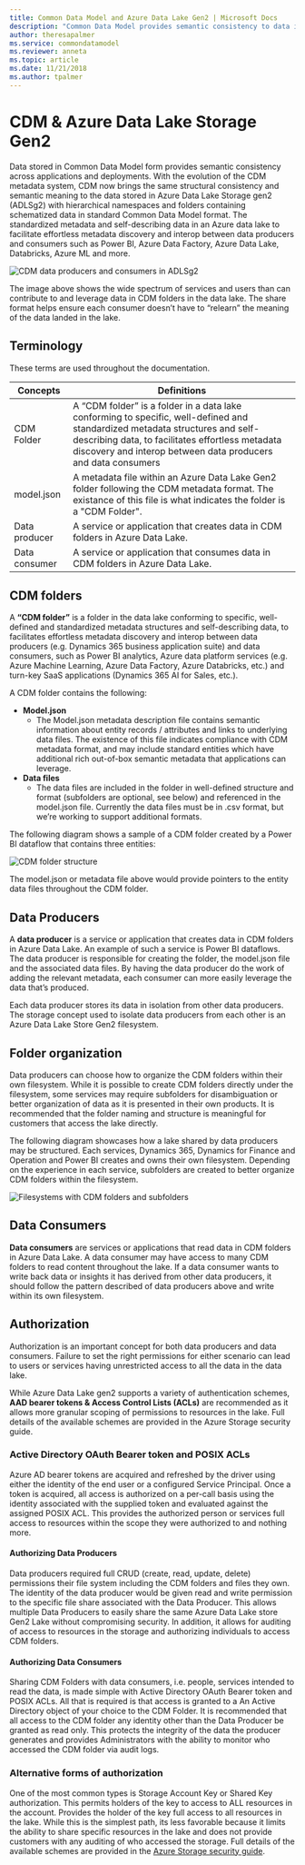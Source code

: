 ```yaml
---
title: Common Data Model and Azure Data Lake Gen2 | Microsoft Docs
description: "Common Data Model provides semantic consistency to data in Azure Data Lake Gen2."
author: theresapalmer
ms.service: commondatamodel
ms.reviewer: anneta
ms.topic: article
ms.date: 11/21/2018
ms.author: tpalmer
---
```


# CDM & Azure Data Lake Storage Gen2

Data stored in Common Data Model form provides semantic consistency across applications and deployments. With the evolution of the CDM metadata system, CDM now brings the same structural consistency and semantic meaning to the data stored in Azure Data Lake Storage gen2 (ADLSg2) with hierarchical namespaces and folders containing schematized data in standard Common Data Model format. The standardized metadata and self-describing data in an Azure data lake to facilitate effortless metadata discovery and interop between data producers and consumers such as Power BI, Azure Data Factory, Azure Data Lake, Databricks, Azure ML and more. 

![CDM data producers and consumers in ADLSg2](media/cdm-data-lake.png)

The image above shows the wide spectrum of services and users than can contribute to and leverage data in CDM folders in the data lake. The share format helps ensure each consumer doesn’t have to “relearn” the meaning of the data landed in the lake.


## Terminology

These terms are used throughout the documentation.


|    Concepts           |    Definitions                                           |
|-----------------------|----------------------------------------------------------|
|    CDM Folder       |    A “CDM folder” is a folder in a data lake conforming to specific, well-defined and standardized metadata structures and self-describing data, to facilitates effortless metadata discovery and interop between data producers and data consumers    |
|   model.json |    A metadata file within an Azure Data Lake Gen2 folder following the CDM metadata format. The existance of this file is what indicates the folder is a "CDM Folder".   |
|    Data producer    |    A service or application that creates data in CDM folders in Azure Data Lake.  |
|    Data consumer    |    A service or application that consumes data in CDM folders in Azure Data Lake.      |

## CDM folders

A **“CDM folder”** is a folder in the data lake conforming to specific, well-defined and standardized metadata structures and self-describing data, to facilitates effortless metadata discovery and interop between data producers (e.g. Dynamics 365 business application suite) and data consumers, such as Power BI analytics, Azure data platform services (e.g. Azure Machine Learning, Azure Data Factory, Azure Databricks, etc.) and turn-key SaaS applications (Dynamics 365 AI for Sales, etc.). 

A CDM folder contains the following:
- **Model.json**  
    - The Model.json metadata description file contains semantic information about entity records / attributes and links to underlying data files. The existence of this file indicates compliance with CDM metadata format, and may include standard entities which have additional rich out-of-box semantic metadata that applications can leverage.  
- **Data files**  
    - The data files are included in the folder in well-defined structure and format (subfolders are optional, see below) and referenced in the model.json file. Currently the data files must be in .csv format, but we’re working to support additional formats.  

The following diagram shows a sample of a CDM folder created by a Power BI dataflow that contains three entities:
 
![CDM folder structure](media/cdm-folder.png)

The model.json or metadata file above would provide pointers to the entity data files throughout the CDM folder.

## Data Producers

A **data producer** is a service or application that creates data in CDM folders in Azure Data Lake. An example of such a service is Power BI dataflows. The data producer is responsible for creating the folder, the model.json file and the associated data files. By having the data producer do the work of adding the relevant metadata, each consumer can more easily leverage the data that’s produced.

Each data producer stores its data in isolation from other data producers. The storage concept used to isolate data producers from each other is an Azure Data Lake Store Gen2 filesystem.

## Folder organization

Data producers can choose how to organize the CDM folders within their own filesystem. While it is possible to create CDM folders directly under the filesystem, some services may require subfolders for disambiguation or better organization of data as it is presented in their own products. It is recommended that the folder naming and structure is meaningful for customers that access the lake directly. 

The following diagram showcases how a lake shared by data producers may be structured. Each services, Dynamics 365, Dynamics for Finance and Operation and Power BI creates and owns their own filesystem. Depending on the experience in each service, subfolders are created to better organize CDM folders within the filesystem. 

![Filesystems with CDM folders and subfolders](media/cdm-filesystems.png)

## Data Consumers

**Data consumers** are services or applications that read data in CDM folders in Azure Data Lake. A data consumer may have access to many CDM folders to read content throughout the lake. If a data consumer wants to write back data or insights it has derived from other data producers, it should follow the pattern described of data producers above and write within its own filesystem.

## Authorization 

Authorization is an important concept for both data producers and data consumers. Failure to set the right permissions for either scenario can lead to users or services having unrestricted access to all the data in the data lake.

While Azure Data Lake gen2 supports a variety of authentication schemes, **AAD bearer tokens & Access Control Lists (ACLs)** are recommended as it allows more granular scoping of permissions to resources in the lake. Full details of the available schemes are provided in the Azure Storage security guide.

### Active Directory OAuth Bearer token and POSIX ACLs

Azure AD bearer tokens are acquired and refreshed by the driver using either the identity of the end user or a configured Service Principal. Once a token is acquired, all access is authorized on a per-call basis using the identity associated with the supplied token and evaluated against the assigned POSIX ACL. This provides the authorized person or services full access to resources within the scope they were authorized to and nothing more.

#### Authorizing Data Producers

Data producers required full CRUD (create, read, update, delete) permissions their file system including the CDM folders and files they own. The identity of the data producer would be given read and write permission to the specific file share associated with the Data Producer. This allows multiple Data Producers to easily share the same Azure Data Lake store Gen2 Lake without compromising security. In addition, it allows for auditing of access to resources in the storage and authorizing individuals to access CDM folders.

#### Authorizing Data Consumers

Sharing CDM Folders with data consumers, i.e. people, services intended to read the data, is made simple with Active Directory OAuth Bearer token and POSIX ACLs. All that is required is that access is granted to a An Active Directory object of your choice to the CDM Folder. It is recommended that all access to the CDM folder any identity other than the Data Producer be granted as read only. This protects the integrity of the data the producer generates and provides Administrators with the ability to monitor who accessed the CDM folder via audit logs. 

### Alternative forms of authorization

One of the most common types is Storage Account Key or Shared Key authorization. This permits holders of the key to access to ALL resources in the account. Provides the holder of the key full access to all resources in the lake. While this is the simplest path, its less favorable because it limits the ability to share specific resources in the lake and does not provide customers with any auditing of who accessed the storage. Full details of the available schemes are provided in the [Azure Storage security guide](https://docs.microsoft.com/azure/storage/common/storage-security-guide).
